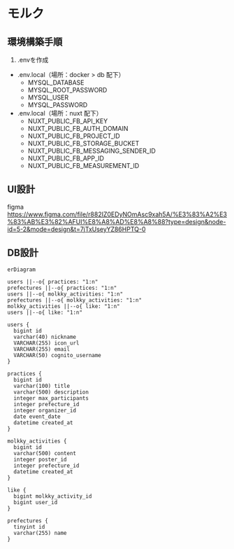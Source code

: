 # モルク
## 環境構築手順
1. .envを作成
* .env.local（場所：docker > db 配下）
  * MYSQL_DATABASE
  * MYSQL_ROOT_PASSWORD
  * MYSQL_USER
  * MYSQL_PASSWORD
* .env.local（場所：nuxt 配下）
  * NUXT_PUBLIC_FB_API_KEY
  * NUXT_PUBLIC_FB_AUTH_DOMAIN
  * NUXT_PUBLIC_FB_PROJECT_ID
  * NUXT_PUBLIC_FB_STORAGE_BUCKET
  * NUXT_PUBLIC_FB_MESSAGING_SENDER_ID
  * NUXT_PUBLIC_FB_APP_ID
  * NUXT_PUBLIC_FB_MEASUREMENT_ID

## UI設計
figma
https://www.figma.com/file/r882IZ0EDyNOmAsc9xah5A/%E3%83%A2%E3%83%AB%E3%82%AFUI%E8%A8%AD%E8%A8%88?type=design&node-id=5-2&mode=design&t=7jTxUseyYZ86HPTQ-0

## DB設計
```mermaid
erDiagram

users ||--o{ practices: "1:n"
prefectures ||--o{ practices: "1:n"
users ||--o{ molkky_activities: "1:n"
prefectures ||--o{ molkky_activities: "1:n"
molkky_activities ||--o{ like: "1:n"
users ||--o{ like: "1:n"

users {
  bigint id
  varchar(40) nickname
  VARCHAR(255) icon_url
  VARCHAR(255) email
  VARCHAR(50) cognito_username
}

practices {
  bigint id
  varchar(100) title
  varchar(500) description
  integer max_participants
  integer prefecture_id
  integer organizer_id
  date event_date
  datetime created_at
}

molkky_activities {
  bigint id
  varchar(500) content
  integer poster_id
  integer prefecture_id
  datetime created_at
}

like {
  bigint molkky_activity_id
  bigint user_id
}

prefectures {
  tinyint id
  varchar(255) name
}
```
